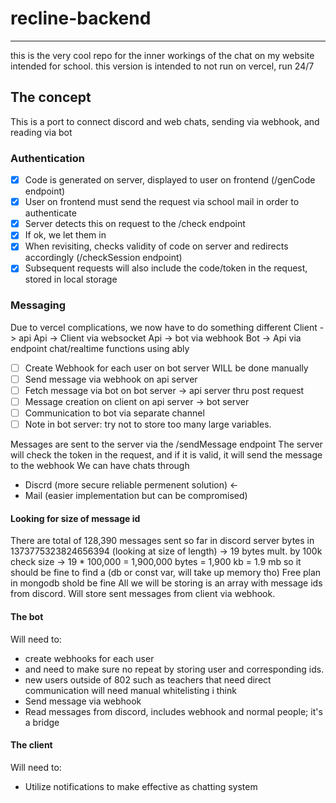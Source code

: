 # recline-backend

---

this is the very cool repo for the inner workings of the chat on my website intended for school.
this version is intended to not run on vercel, run 24/7

## The concept

This is a port to connect discord and web chats, sending via webhook, and reading via bot

### Authentication

- [x] Code is generated on server, displayed to user on frontend (/genCode endpoint)
- [x] User on frontend must send the request via school mail in order to authenticate
- [x] Server detects this on request to the /check endpoint
- [x] If ok, we let them in
- [x] When revisiting, checks validity of code on server and redirects accordingly (/checkSession endpoint)
- [x] Subsequent requests will also include the code/token in the request, stored in local storage

### Messaging

Due to vercel complications, we now have to do something different
Client -> api
Api -> Client via websocket
Api -> bot via webhook
Bot -> Api via endpoint
chat/realtime functions using ably

- [ ] Create Webhook for each user on bot server WILL be done manually
- [ ] Send message via webhook on api server
- [ ] Fetch message via bot on bot server -> api server thru post request
- [ ] Message creation on client on api server -> bot server
- [ ] Communication to bot via separate channel
- [ ] Note in bot server: try not to store too many large variables.

Messages are sent to the server via the /sendMessage endpoint
The server will check the token in the request, and if it is valid, it will send the message to the webhook
We can have chats through

- Discrd (more secure reliable permenent solution) <-
- Mail (easier implementation but can be compromised)

#### Looking for size of message id

There are total of 128,390 messages sent so far in discord server
bytes in 1373775323824656394 (looking at size of length) -> 19 bytes
mult. by 100k check size -> 19 \* 100,000
= 1,900,000 bytes
= 1,900 kb
= 1.9 mb
so it should be fine to find a (db or const var, will take up memory tho)
Free plan in mongodb shold be fine
All we will be storing is an array with message ids from discord. Will store sent messages from client via webhook.

#### The bot

Will need to:

- create webhooks for each user
- and need to make sure no repeat by storing user and corresponding ids.
- new users outside of 802 such as teachers that need direct communication will need manual whitelisting i think
- Send message via webhook
- Read messages from discord, includes webhook and normal people; it's a bridge

#### The client

Will need to:

- Utilize notifications to make effective as chatting system
